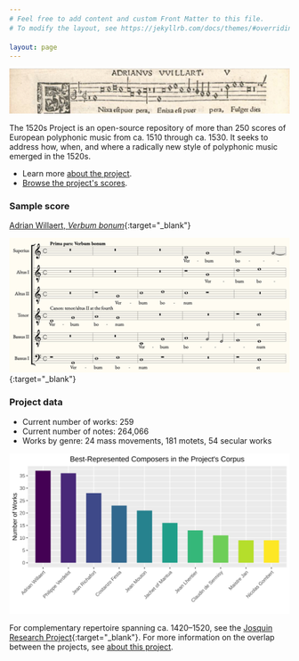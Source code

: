 ```yaml
---
# Feel free to add content and custom Front Matter to this file.
# To modify the layout, see https://jekyllrb.com/docs/themes/#overriding-theme-defaults

layout: page
---
```


![1520s Project banner](/images/1520s_banner.png)

The 1520s Project is an open-source repository of more than 250 scores of European polyphonic music from ca. 1510 through ca. 1530. It seeks to address how, when, and where a radically new style of polyphonic music emerged in the 1520s.
+ Learn more [about the project](about).
+ [Browse the project's scores](browse).

### Sample score

[Adrian Willaert, _Verbum bonum_](http://www.1520s-project.com/work/?id=Wil2011){:target="_blank"}

[![Sample score](/images/sample_score.png)](http://www.1520s-project.com/work/?id=Wil2011){:target="_blank"}

### Project data
+ Current number of works: 259
+ Current number of notes: 264,066
+ Works by genre: 24 mass movements, 181 motets, 54 secular works

![Project summary](/images/project_summary.svg)

For complementary repertoire spanning ca. 1420–1520, see the [Josquin Research Project](http://josquin.stanford.edu){:target="_blank"}. For more information on the overlap between the projects, see [about this project](about).
